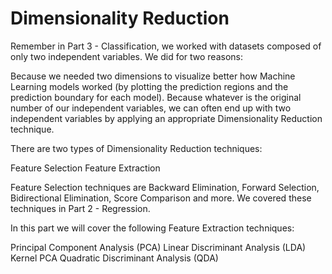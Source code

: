 # Dimensionality Reduction

Remember in Part 3 - Classification, we worked with datasets composed of only two independent variables. We did for two reasons:

Because we needed two dimensions to visualize better how Machine Learning models worked (by plotting the prediction regions and the prediction boundary for each model).
Because whatever is the original number of our independent variables, we can often end up with two independent variables by applying an appropriate Dimensionality Reduction technique.


There are two types of Dimensionality Reduction techniques:

Feature Selection
Feature Extraction


Feature Selection techniques are Backward Elimination, Forward Selection, Bidirectional Elimination, Score Comparison and more. We covered these techniques in Part 2 - Regression.

In this part we will cover the following Feature Extraction techniques:

Principal Component Analysis (PCA)
Linear Discriminant Analysis (LDA)
Kernel PCA
Quadratic Discriminant Analysis (QDA)
